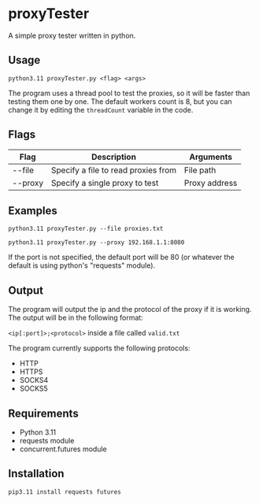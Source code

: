 # proxyTester

A simple proxy tester written in python.

## Usage

```python3.11 proxyTester.py <flag> <args>```

The program uses a thread pool to test the proxies, so it will be faster than testing them one by one. The default workers count is 8, but you can change it by editing the ```threadCount``` variable in the code.

## Flags

| Flag | Description | Arguments |
| ---- | ----------- | --------- |
| --file | Specify a file to read proxies from | File path |
| --proxy | Specify a single proxy to test | Proxy address |

## Examples

```python3.11 proxyTester.py --file proxies.txt```

```python3.11 proxyTester.py --proxy 192.168.1.1:8080```

If the port is not specified, the default port will be 80 (or whatever the default is using python's "requests" module).

## Output

The program will output the ip and the protocol of the proxy if it is working.
The output will be in the following format:

```<ip[:port]>;<protocol>``` inside a file called ```valid.txt```

The program currently supports the following protocols:
- HTTP
- HTTPS
- SOCKS4
- SOCKS5

## Requirements

- Python 3.11
- requests module
- concurrent.futures module

## Installation

```pip3.11 install requests futures```